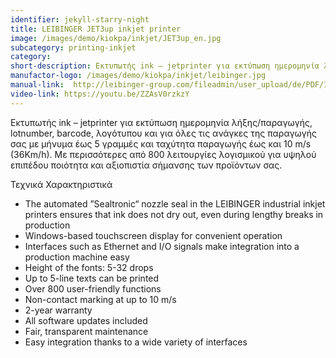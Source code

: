 ```yaml
---
identifier: jekyll-starry-night
title: LEIBINGER JET3up inkjet printer
image: /images/demo/kiokpa/inkjet/JET3up_en.jpg
subcategory: printing-inkjet
category: 
short-description: Εκτυπωτής ink – jetprinter για εκτύπωση ημερομηνία λήξης/παραγωγής, lotnumber, barcode, λογότυπου.
manufactor-logo: /images/demo/kiokpa/inkjet/leibinger.jpg
manual-link:  http://leibinger-group.com/fileadmin/user_upload/de/PDF/Info_TechDetails/JET3up/JET3up_EN.pdf
video-link: https://youtu.be/ZZAsV0rzkzY
---
```





Εκτυπωτής ink – jetprinter για εκτύπωση ημερομηνία λήξης/παραγωγής, lotnumber, barcode, λογότυπου και για όλες τις ανάγκες της παραγωγής σας με μήνυμα έως 5 γραμμές και ταχύτητα παραγωγής έως και 10 m/s (36Km/h).
Με περισσότερες από 800 λειτουργίες λογισμικού για υψηλού επιπέδου ποιότητα και αξιοπιστία  σήμανσης των προϊόντων σας.


Τεχνικά Χαρακτηριστικά
   * The automated ”Sealtronic“ nozzle seal in the LEIBINGER industrial inkjet printers ensures that ink does not dry out, even during lengthy breaks in production
   * Windows-based touchscreen display for convenient operation
   * Interfaces such as Ethernet and I/O signals make integration into a production machine easy
   * Height of the fonts: 5-32 drops
   * Up to 5-line texts can be printed
   * Over 800 user-friendly functions
   * Non-contact marking at up to 10 m/s
   * 2-year warranty
   * All software updates included
   * Fair, transparent maintenance
   * Easy integration thanks to a wide variety of interfaces











